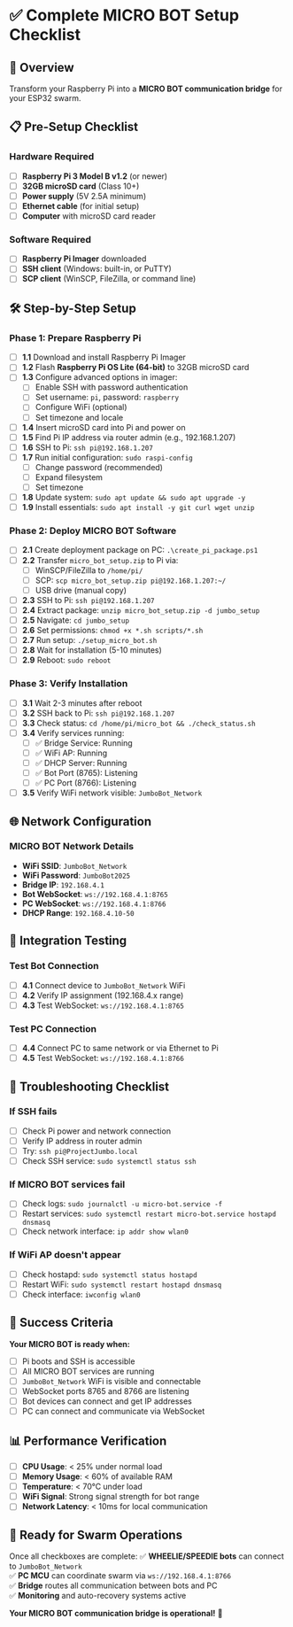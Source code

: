 # ✅ Complete MICRO BOT Setup Checklist

## 🎯 Overview

Transform your Raspberry Pi into a **MICRO BOT communication bridge** for your ESP32 swarm.

## 📋 Pre-Setup Checklist

### Hardware Required

- [ ] **Raspberry Pi 3 Model B v1.2** (or newer)
- [ ] **32GB microSD card** (Class 10+)
- [ ] **Power supply** (5V 2.5A minimum)
- [ ] **Ethernet cable** (for initial setup)
- [ ] **Computer** with microSD card reader

### Software Required

- [ ] **Raspberry Pi Imager** downloaded
- [ ] **SSH client** (Windows: built-in, or PuTTY)
- [ ] **SCP client** (WinSCP, FileZilla, or command line)

## 🛠️ Step-by-Step Setup

### Phase 1: Prepare Raspberry Pi

- [ ] **1.1** Download and install Raspberry Pi Imager
- [ ] **1.2** Flash **Raspberry Pi OS Lite (64-bit)** to 32GB microSD card
- [ ] **1.3** Configure advanced options in imager:
  - [ ] Enable SSH with password authentication
  - [ ] Set username: `pi`, password: `raspberry`
  - [ ] Configure WiFi (optional)
  - [ ] Set timezone and locale
- [ ] **1.4** Insert microSD card into Pi and power on
- [ ] **1.5** Find Pi IP address via router admin (e.g., 192.168.1.207)
- [ ] **1.6** SSH to Pi: `ssh pi@192.168.1.207`
- [ ] **1.7** Run initial configuration: `sudo raspi-config`
  - [ ] Change password (recommended)
  - [ ] Expand filesystem
  - [ ] Set timezone
- [ ] **1.8** Update system: `sudo apt update && sudo apt upgrade -y`
- [ ] **1.9** Install essentials: `sudo apt install -y git curl wget unzip`

### Phase 2: Deploy MICRO BOT Software

- [ ] **2.1** Create deployment package on PC: `.\create_pi_package.ps1`
- [ ] **2.2** Transfer `micro_bot_setup.zip` to Pi via:
  - [ ] WinSCP/FileZilla to `/home/pi/`
  - [ ] SCP: `scp micro_bot_setup.zip pi@192.168.1.207:~/`
  - [ ] USB drive (manual copy)
- [ ] **2.3** SSH to Pi: `ssh pi@192.168.1.207`
- [ ] **2.4** Extract package: `unzip micro_bot_setup.zip -d jumbo_setup`
- [ ] **2.5** Navigate: `cd jumbo_setup`
- [ ] **2.6** Set permissions: `chmod +x *.sh scripts/*.sh`
- [ ] **2.7** Run setup: `./setup_micro_bot.sh`
- [ ] **2.8** Wait for installation (5-10 minutes)
- [ ] **2.9** Reboot: `sudo reboot`

### Phase 3: Verify Installation

- [ ] **3.1** Wait 2-3 minutes after reboot
- [ ] **3.2** SSH back to Pi: `ssh pi@192.168.1.207`
- [ ] **3.3** Check status: `cd /home/pi/micro_bot && ./check_status.sh`
- [ ] **3.4** Verify services running:
  - [ ] ✅ Bridge Service: Running
  - [ ] ✅ WiFi AP: Running
  - [ ] ✅ DHCP Server: Running
  - [ ] ✅ Bot Port (8765): Listening
  - [ ] ✅ PC Port (8766): Listening
- [ ] **3.5** Verify WiFi network visible: `JumboBot_Network`

## 🌐 Network Configuration

### MICRO BOT Network Details

- **WiFi SSID**: `JumboBot_Network`
- **WiFi Password**: `JumboBot2025`
- **Bridge IP**: `192.168.4.1`
- **Bot WebSocket**: `ws://192.168.4.1:8765`
- **PC WebSocket**: `ws://192.168.4.1:8766`
- **DHCP Range**: `192.168.4.10-50`

## 🤖 Integration Testing

### Test Bot Connection

- [ ] **4.1** Connect device to `JumboBot_Network` WiFi
- [ ] **4.2** Verify IP assignment (192.168.4.x range)
- [ ] **4.3** Test WebSocket: `ws://192.168.4.1:8765`

### Test PC Connection

- [ ] **4.4** Connect PC to same network or via Ethernet to Pi
- [ ] **4.5** Test WebSocket: `ws://192.168.4.1:8766`

## 🔧 Troubleshooting Checklist

### If SSH fails

- [ ] Check Pi power and network connection
- [ ] Verify IP address in router admin
- [ ] Try: `ssh pi@ProjectJumbo.local`
- [ ] Check SSH service: `sudo systemctl status ssh`

### If MICRO BOT services fail

- [ ] Check logs: `sudo journalctl -u micro-bot.service -f`
- [ ] Restart services: `sudo systemctl restart micro-bot.service hostapd dnsmasq`
- [ ] Check network interface: `ip addr show wlan0`

### If WiFi AP doesn't appear

- [ ] Check hostapd: `sudo systemctl status hostapd`
- [ ] Restart WiFi: `sudo systemctl restart hostapd dnsmasq`
- [ ] Check interface: `iwconfig wlan0`

## 🎯 Success Criteria

**Your MICRO BOT is ready when:**

- [ ] Pi boots and SSH is accessible
- [ ] All MICRO BOT services are running
- [ ] `JumboBot_Network` WiFi is visible and connectable
- [ ] WebSocket ports 8765 and 8766 are listening
- [ ] Bot devices can connect and get IP addresses
- [ ] PC can connect and communicate via WebSocket

## 📊 Performance Verification

- [ ] **CPU Usage**: < 25% under normal load
- [ ] **Memory Usage**: < 60% of available RAM  
- [ ] **Temperature**: < 70°C under load
- [ ] **WiFi Signal**: Strong signal strength for bot range
- [ ] **Network Latency**: < 10ms for local communication

## 🚀 Ready for Swarm Operations

Once all checkboxes are complete:
✅ **WHEELIE/SPEEDIE bots** can connect to `JumboBot_Network`  
✅ **PC MCU** can coordinate swarm via `ws://192.168.4.1:8766`  
✅ **Bridge** routes all communication between bots and PC  
✅ **Monitoring** and auto-recovery systems active  

**Your MICRO BOT communication bridge is operational!** 🤖
